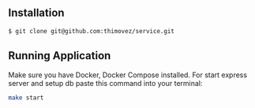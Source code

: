 ## Installation

```bash
$ git clone git@github.com:thimovez/service.git
```

## Running Application
Make sure you have Docker, Docker Compose installed.
For start express server and setup db paste this command into your terminal:

```bash
make start
```

